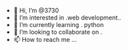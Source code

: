 - 👋 Hi, I’m @3730
- 👀 I’m interested in .web development..
- 🌱 I’m currently learning . python
- 💞️ I’m looking to collaborate on .
- 📫 How to reach me ...

<!---
3730/3730 is a ✨ special ✨ repository because its `README.md` (this file) appears on your GitHub profile.
You can click the Preview link to take a look at your changes.
--->

